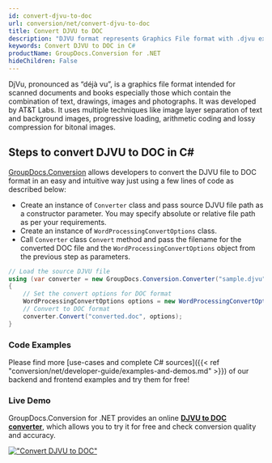 ```yaml
---
id: convert-djvu-to-doc
url: conversion/net/convert-djvu-to-doc
title: Convert DJVU to DOC
description: "DJVU format represents Graphics File format with .djvu extension. Learn how to convert DJVU to DOC file programmatically in C# language using GroupDocs.Conversion for .NET library."
keywords: Convert DJVU to DOC in C#
productName: GroupDocs.Conversion for .NET
hideChildren: False
---
```


DjVu, pronounced as “déjà vu”, is a graphics file format intended for scanned documents and books especially those which contain the combination of text, drawings, images and photographs. It was developed by AT&T Labs. It uses multiple techniques like image layer separation of text and background images, progressive loading, arithmetic coding and lossy compression for bitonal images.

## Steps to convert DJVU to DOC in C#

[GroupDocs.Conversion](https://products.groupdocs.com/conversion/net) allows developers to convert the DJVU file to DOC format in an easy and intuitive way just using a few lines of code as described below:

* Create an instance of `Converter` class and pass source DJVU file path as a constructor parameter. You may specify absolute or relative file path as per your requirements. 
* Create an instance of `WordProcessingConvertOptions` class.
* Call `Converter` class `Convert` method and pass the filename for the converted DOC file and the `WordProcessingConvertOptions` object from the previous step as parameters.

```csharp
// Load the source DJVU file
using (var converter = new GroupDocs.Conversion.Converter("sample.djvu"))
{
    // Set the convert options for DOC format
    WordProcessingConvertOptions options = new WordProcessingConvertOptions();
    // Convert to DOC format
    converter.Convert("converted.doc", options);
}
```

### Code Examples

Please find more [use-cases and complete C# sources]({{< ref "conversion/net/developer-guide/examples-and-demos.md" >}}) of our backend and frontend examples and try them for free!

### Live Demo

GroupDocs.Conversion for .NET provides an online [**DJVU to DOC converter**](https://products.groupdocs.app/conversion/djvu-to-doc), which allows you to try it for free and check conversion quality and accuracy.

[!["Convert DJVU to DOC"](conversion/net/images/convert-djvu-to-doc.png)](https://products.groupdocs.app/conversion/djvu-to-doc)